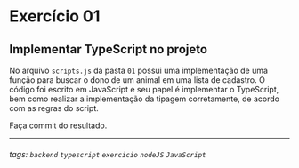# Exercício 01

## Implementar TypeScript no projeto

No arquivo `scripts.js` da pasta `01` possui uma implementação de uma função para buscar o dono de um animal em uma lista de cadastro. O código foi escrito em JavaScript e seu papel é implementar o TypeScript, bem como realizar a implementação da tipagem corretamente, de acordo com as regras do script.

Faça commit do resultado.

---

###### tags: `backend` `typescript` `exercicio` `nodeJS` `JavaScript`
